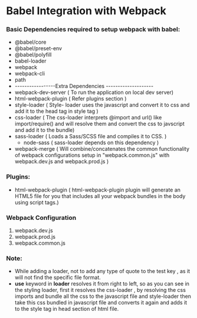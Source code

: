 # Babel Integration with Webpack

### Basic Dependencies required to setup webpack with babel:
* @babel/core
* @babel/preset-env
* @babel/polyfill
* babel-loader
* webpack
* webpack-cli
* path
* -----------------Extra Dependencies --------------------
* webpack-dev-server ( To run the application  on local dev server)
* html-webpack-plugin ( Refer plugins section )  
* style-loader  ( Style- loader uses the javascript and convert it to css and add it to the head tag in style tag )
* css-loader ( The css-loader interprets @import and url() like import/require() and will resolve them and convert the css to javscript and add it to the bundle)
* sass-loader ( Loads a Sass/SCSS file and compiles it to CSS. )
  * node-sass ( sass-loader depends on this dependency )
* webpack-merge ( Will combine/concatenates the common functionality of webpack configurations setup in                                  "webpack.common.js" with webpack.dev.js and webpack.prod.js )

### Plugins:
* html-webpack-plugin ( html-webpack-plugin plugin will generate an HTML5 file for you that includes all your webpack bundles in the body using script tags.)

### Webpack Configuration
 1. webpack.dev.js
 2. webpack.prod.js
 3. webpack.common.js

### Note:
* While adding a loader, not to add any type of quote to the test key , as it will not find the specific file format.
* **use** keyword in **loader** resolves it from right to left, so as you can see in the styling loader, first it resolves the css-loader , by resolving the css imports and bundle all the css to the javascript file and style-loader then take this css bundled in javascript file and converts it again and adds it to the style tag in head section of html file.
